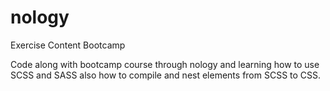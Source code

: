 # nology
Exercise Content Bootcamp

Code along with bootcamp course through nology and learning how to use SCSS and SASS also how to compile and nest elements from SCSS to CSS.
